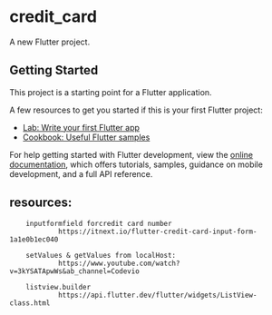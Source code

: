 # credit_card

A new Flutter project.

## Getting Started

This project is a starting point for a Flutter application.

A few resources to get you started if this is your first Flutter project:

- [Lab: Write your first Flutter app](https://docs.flutter.dev/get-started/codelab)
- [Cookbook: Useful Flutter samples](https://docs.flutter.dev/cookbook)

For help getting started with Flutter development, view the
[online documentation](https://docs.flutter.dev/), which offers tutorials,
samples, guidance on mobile development, and a full API reference.


## resources:
        
        inputformfield forcredit card number
                https://itnext.io/flutter-credit-card-input-form-1a1e0b1ec040

        setValues & getValues from localHost:
                https://www.youtube.com/watch?v=3kYSATApwWs&ab_channel=Codevio

        listview.builder
                https://api.flutter.dev/flutter/widgets/ListView-class.html
            